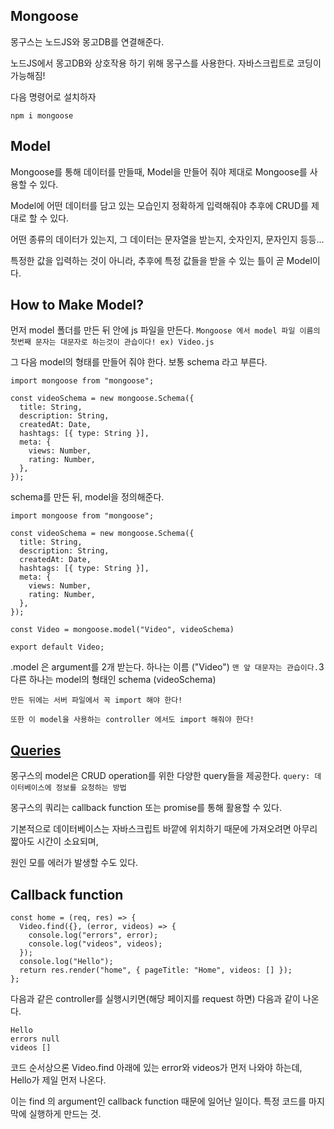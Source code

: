 ## Mongoose

몽구스는 노드JS와 몽고DB를 연결해준다.

노드JS에서 몽고DB와 상호작용 하기 위해 몽구스를 사용한다. 자바스크립트로 코딩이 가능해짐!

다음 명령어로 설치하자

```
npm i mongoose
```

## Model

Mongoose를 통해 데이터를 만들때, Model을 만들어 줘야 제대로 Mongoose를 사용할 수 있다.

Model에 어떤 데이터를 담고 있는 모습인지 정확하게 입력해줘야 추후에 CRUD를 제대로 할 수 있다.

어떤 종류의 데이터가 있는지, 그 데이터는 문자열을 받는지, 숫자인지, 문자인지 등등...

특정한 값을 입력하는 것이 아니라, 추후에 특정 값들을 받을 수 있는 틀이 곧 Model이다.

## How to Make Model?

먼저 model 폴더를 만든 뒤 안에 js 파일을 만든다.
`Mongoose 에서 model 파일 이름의 첫번째 문자는 대문자로 하는것이 관습이다! ex) Video.js`

그 다음 model의 형태를 만들어 줘야 한다. 보통 schema 라고 부른다.

```
import mongoose from "mongoose";

const videoSchema = new mongoose.Schema({
  title: String,
  description: String,
  createdAt: Date,
  hashtags: [{ type: String }],
  meta: {
    views: Number,
    rating: Number,
  },
});
```

schema를 만든 뒤, model을 정의해준다.

```
import mongoose from "mongoose";

const videoSchema = new mongoose.Schema({
  title: String,
  description: String,
  createdAt: Date,
  hashtags: [{ type: String }],
  meta: {
    views: Number,
    rating: Number,
  },
});

const Video = mongoose.model("Video", videoSchema)

export default Video;
```

.model 은 argument를 2개 받는다. 하나는 이름 ("Video") `맨 앞 대문자는 관습이다.`3
다른 하나는 model의 형태인 schema (videoSchema)

`만든 뒤에는 서버 파일에서 꼭 import 해야 한다!`

`또한 이 model을 사용하는 controller 에서도 import 해줘야 한다!`

## [Queries](https://mongoosejs.com/docs/queries.html)

몽구스의 model은 CRUD operation를 위한 다양한 query들을 제공한다.
`query: 데이터베이스에 정보를 요청하는 방법`

몽구스의 쿼리는 callback function 또는 promise를 통해 활용할 수 있다.

기본적으로 데이터베이스는 자바스크립트 바깥에 위치하기 때문에 가져오려면 아무리 짧아도 시간이 소요되며,

원인 모를 에러가 발생할 수도 있다.

## Callback function

```
const home = (req, res) => {
  Video.find({}, (error, videos) => {
    console.log("errors", error);
    console.log("videos", videos);
  });
  console.log("Hello");
  return res.render("home", { pageTitle: "Home", videos: [] });
};
```

다음과 같은 controller를 실행시키면(해당 페이지를 request 하면) 다음과 같이 나온다.

```
Hello
errors null
videos []
```

코드 순서상으론 Video.find 아래에 있는 error와 videos가 먼저 나와야 하는데, Hello가 제일 먼저 나온다.

이는 find 의 argument인 callback function 때문에 일어난 일이다. 특정 코드를 마지막에 실행하게 만드는 것.
